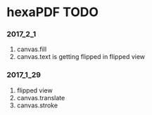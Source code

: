 

# hexaPDF TODO

### 2017_2_1
  1. canvas.fill
  1. canvas.text is getting flipped in flipped view


### 2017_1_29
  1. flipped view
  1. canvas.translate
  1. canvas.stroke
